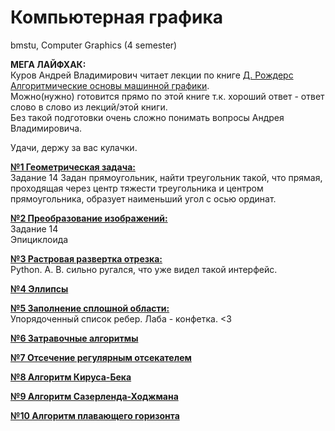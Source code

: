 # Компьютерная графика
bmstu, Computer Graphics (4 semester)   

**МЕГА ЛАЙФХАК:**  
Куров Андрей Владимирович читает лекции по книге [Д. Рождерс Алгоритмические основы машинной графики](./PrepMaterials/Rogers1989.pdf).   
Можно(нужно) готовится прямо по этой книге т.к. хороший ответ - ответ слово в слово из лекций/этой книги.  
Без такой подготовки очень сложно понимать вопросы Андрея Владимировича.  

Удачи, держу за вас кулачки. 

[**№1 Геометрическая задача:**](https://github.com/Winterpuma/bmstu_CG/tree/master/lab_01)  
Задание 14
Задан прямоугольник, найти треугольник такой, что прямая, проходящая
через центр тяжести треугольника и центром прямоугольника, 
образует наименьший угол с осью ординат.

[**№2 Преобразование изображений:**](https://github.com/Winterpuma/bmstu_CG/tree/master/lab_02)  
Задание 14  
Эпициклоида


[**№3 Растровая развертка отрезка:**](https://github.com/Winterpuma/bmstu_CG/tree/master/lab_03)  
Python. А. В. сильно ругался, что уже видел такой интерфейс.

[**№4 Эллипсы**](https://github.com/Winterpuma/bmstu_CG/tree/master/lab_04/lab_04)  

[**№5 Заполнение сплошной области:**](https://github.com/Winterpuma/bmstu_CG/tree/master/lab_05)   
Упорядоченный список ребер. Лаба - конфетка. <3  

[**№6 Затравочные алгоритмы**](https://github.com/Winterpuma/bmstu_CG/tree/master/lab_06)

[**№7 Отсечение регулярным отсекателем**](https://github.com/Winterpuma/bmstu_CG/tree/master/lab_07)

[**№8 Алгоритм Кируса-Бека**](https://github.com/Winterpuma/bmstu_CG/tree/master/lab_08)

[**№9 Алгоритм Сазерленда-Ходжмана**](https://github.com/Winterpuma/bmstu_CG/tree/master/lab_09)

[**№10 Алгоритм плавающего горизонта**](https://github.com/Winterpuma/bmstu_CG/tree/master/lab_10)
